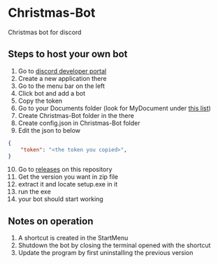 # Christmas-Bot
Christmas bot for discord

## Steps to host your own bot
1. Go to [discord developer portal](https://discord.com/developers/applications)
2. Create a new application there
3. Go to the menu bar on the left
4. Click bot and add a bot
5. Copy the token
6. Go to your Documents folder (look for MyDocument under [this list](https://gist.github.com/DamianSuess/c143ed869e02e002d252056656aeb9bf))
7. Create Christmas-Bot folder in the there
8. Create config.json in Christmas-Bot folder
9. Edit the json to below
```json
{
	"token": "<the token you copied>",
}
```
10. Go to [releases](https://github.com/someone-s/Christmas-Bot/releases) on this repository
11. Get the version you want in zip file
12. extract it and locate setup.exe in it
13. run the exe
14. your bot should start working

## Notes on operation
1. A shortcut is created in the StartMenu
2. Shutdown the bot by closing the terminal opened with the shortcut
3. Update the program by first uninstalling the previous version
